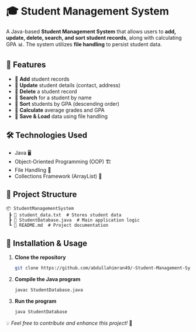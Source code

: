 # 🎓 Student Management System

A Java-based **Student Management System** that allows users to **add, update, delete, search, and sort student records**, along with calculating GPA 📊. The system utilizes **file handling** to persist student data.

## 🚀 Features
- 📌 **Add** student records
- 📌 **Update** student details (contact, address)
- 📌 **Delete** a student record
- 📌 **Search** for a student by name
- 📌 **Sort** students by GPA (descending order)
- 📌 **Calculate** average grades and GPA
- 📌 **Save & Load** data using file handling

## 🛠️ Technologies Used
- Java 🖥️
- Object-Oriented Programming (OOP) 🏗️
- File Handling 📁
- Collections Framework (ArrayList) 📜

## 📂 Project Structure
```
📦 StudentManagementSystem
 ┣ 📜 student_data.txt  # Stores student data
 ┣ 📜 StudentDatabase.java  # Main application logic
 ┗ 📜 README.md  # Project documentation
```

## 🔧 Installation & Usage
1. **Clone the repository**
   ```sh
   git clone https://github.com/abdullahimran49/-Student-Management-System.git
   ```
2. **Compile the Java program**
   ```sh
   javac StudentDatabase.java
   ```
3. **Run the program**
   ```sh
   java StudentDatabase
   ```

💡 *Feel free to contribute and enhance this project!* 🚀
